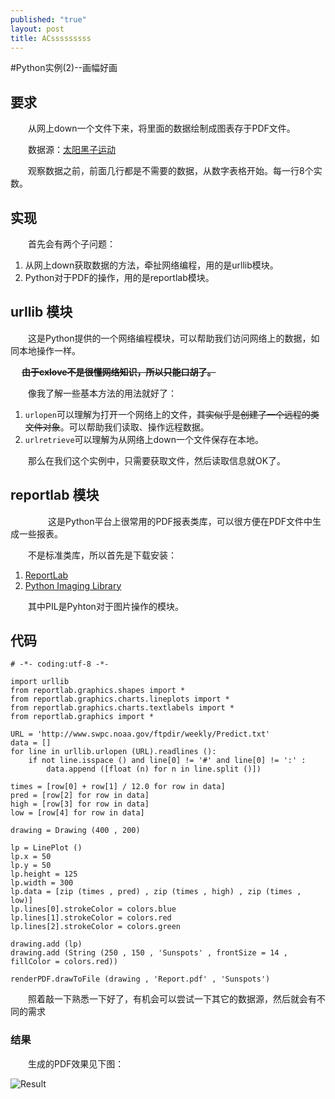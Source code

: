 ```yaml
---
published: "true"
layout: post
title: ACsssssssss
---
```



#Python实例(2)--画幅好画

## 要求

　　从网上down一个文件下来，将里面的数据绘制成图表存于PDF文件。

　　数据源：[太阳黑子运动](http://www.swpc.noaa.gov/ftpdir/weekly/Predict.txt)

　　观察数据之前，前面几行都是不需要的数据，从数字表格开始。每一行8个实数。

## 实现

　　首先会有两个子问题：

1.  从网上down获取数据的方法，牵扯网络编程，用的是urllib模块。
2.  Python对于PDF的操作，用的是reportlab模块。

## urllib 模块

　　这是Python提供的一个网络编程模块，可以帮助我们访问网络上的数据，如同本地操作一样。

　	<del>**由于cxlove不是很懂网络知识，所以只能口胡了。**</del>

　　像我了解一些基本方法的用法就好了：

1. `urlopen`可以理解为打开一个网络上的文件，<del>其实似乎是创建了一个远程的类文件对象</del>。可以帮助我们读取、操作远程数据。
2. `urlretrieve`可以理解为从网络上down一个文件保存在本地。

　　那么在我们这个实例中，只需要获取文件，然后读取信息就OK了。

## reportlab 模块
　　
　　这是Python平台上很常用的PDF报表类库，可以很方便在PDF文件中生成一些报表。

　　不是标准类库，所以首先是下载安装：
1.  [ReportLab](https://www.reportlab.com/software/downloads/)
2.  [Python Imaging Library](http://www.pythonware.com/products/pil/)

　　其中PIL是Pyhton对于图片操作的模块。

## 代码

    # -*- coding:utf-8 -*-
    
    import urllib
    from reportlab.graphics.shapes import *
    from reportlab.graphics.charts.lineplots import *
    from reportlab.graphics.charts.textlabels import *
    from reportlab.graphics import *
    
    URL = 'http://www.swpc.noaa.gov/ftpdir/weekly/Predict.txt'
    data = []
    for line in urllib.urlopen (URL).readlines ():
    	if not line.isspace () and line[0] != '#' and line[0] != ':' :
    		data.append ([float (n) for n in line.split ()])
    
    times = [row[0] + row[1] / 12.0 for row in data]
    pred = [row[2] for row in data]
    high = [row[3] for row in data]
    low = [row[4] for row in data]
    
    drawing = Drawing (400 , 200)
    
    lp = LinePlot ()
    lp.x = 50
    lp.y = 50
    lp.height = 125
    lp.width = 300
    lp.data = [zip (times , pred) , zip (times , high) , zip (times , low)]
    lp.lines[0].strokeColor = colors.blue
    lp.lines[1].strokeColor = colors.red
    lp.lines[2].strokeColor = colors.green
    
    drawing.add (lp)
    drawing.add (String (250 , 150 , 'Sunspots' , frontSize = 14 , fillColor = colors.red))
    
    renderPDF.drawToFile (drawing , 'Report.pdf' , 'Sunspots')
    
　　照着敲一下熟悉一下好了，有机会可以尝试一下其它的数据源，然后就会有不同的需求

### 结果

　　生成的PDF效果见下图：

![Result](\images\PythonNote3_1.png)
